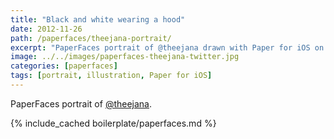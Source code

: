 ```yaml
---
title: "Black and white wearing a hood"
date: 2012-11-26
path: /paperfaces/theejana-portrait/
excerpt: "PaperFaces portrait of @theejana drawn with Paper for iOS on an iPad."
image: ../../images/paperfaces-theejana-twitter.jpg
categories: [paperfaces]
tags: [portrait, illustration, Paper for iOS]
---
```


PaperFaces portrait of [@theejana](https://twitter.com/theejana).

{% include_cached boilerplate/paperfaces.md %}
